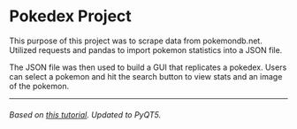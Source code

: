 # Pokedex Project #
This purpose of this project was to scrape data from pokemondb.net. Utilized requests and pandas to import pokemon statistics into a JSON file.

The JSON file was then used to build a GUI that replicates a pokedex. Users can select a pokemon and hit the search button to view stats and an image of the pokemon.
***
###### Based on [this tutorial](https://towardsdatascience.com/diy-pokedex-with-python-be32e5e3006e). Updated to PyQT5. ######
